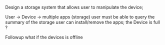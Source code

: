 Design a storage system that allows user to manipulate the device;

User -> Device -> multiple apps (storage)
user must be able to query the summary of the storage
user can install/remove the apps;
the Device is full ?

Followup what if the devices is offline 